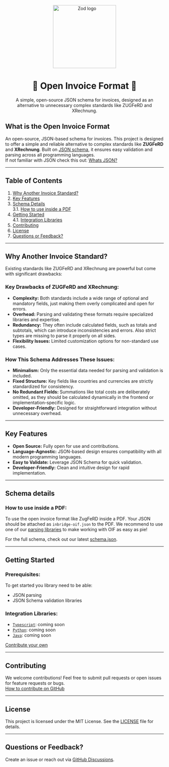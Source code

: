 <p align="center">
  <img src="https://avatars.githubusercontent.com/u/189235068?s=200" width="200px" align="center" alt="Zod logo" />
  <h1 align="center">📜 Open Invoice Format 📜</h1>
  <p align="center">
    A simple, open-source JSON schema for invoices, designed as an alternative to unnecessary complex standards like ZUGFeRD and XRechnung.
  </p>
</p>



## What is the Open Invoice Format

An open-source, JSON-based schema for invoices. This project is designed to offer a simple and reliable alternative to complex standards like **ZUGFeRD** and **XRechnung**. Built on [JSON schema](https://json-schema.org), it ensures easy validation and parsing across all programming languages.  
If not familiar with JSON check this out: [Whats JSON?](https://www.w3schools.com/js/js_json_intro.asp)

---

## Table of Contents

1. [Why Another Invoice Standard?](#why-another-invoice-standard)
2. [Key Features](#key-features)
3. [Schema Details](#schema-details)  
3.1. [How to use inside a PDF](#how-to-use-inside-a-pdf)
4. [Getting Started](#getting-started)  
4.1. [Integration Libraries](#integration-libraries)
5. [Contributing](#contributing)
6. [License](#license)
7. [Questions or Feedback?](#questions-or-feedback)

---

## Why Another Invoice Standard?

Existing standards like ZUGFeRD and XRechnung are powerful but come with significant drawbacks:

### Key Drawbacks of ZUGFeRD and XRechnung:
- **Complexity:** Both standards include a wide range of optional and mandatory fields, just making them overly complicated and open for errors.
- **Overhead:** Parsing and validating these formats require specialized libraries and expertise.
- **Redundancy:** They often include calculated fields, such as totals and subtotals, which can introduce inconsistencies and errors. Also strict types are missing to parse it properly on all sides.
- **Flexibility Issues:** Limited customization options for non-standard use cases.

### How This Schema Addresses These Issues:
- **Minimalism:** Only the essential data needed for parsing and validation is included.
- **Fixed Structure:** Key fields like countries and currencies are strictly standardized for consistency.
- **No Redundant Fields:** Summations like total costs are deliberately omitted, as they should be calculated dynamically in the frontend or implementation-specific logic.
- **Developer-Friendly:** Designed for straightforward integration without unnecessary overhead.

---

## Key Features

- **Open Source:** Fully open for use and contributions.
- **Language-Agnostic:** JSON-based design ensures compatibility with all modern programming languages.
- **Easy to Validate:** Leverage JSON Schema for quick validation.
- **Developer-Friendly:** Clean and intuitive design for rapid implementation.

---

## Schema details

### How to use inside a PDF:
To use the open invoice format like ZugFeRD inside a PDF. Your JSON should be attached as `inbridge-oif.json` to the PDF.
We recommend to use one of our [parsing libraries](#parsing-libraries) to make working with OIF as easy as pie!

For the full schema, check out our latest [schema.json](schema.json).

---

## Getting Started

### Prerequisites:

To get started you library need to be able:
- JSON parsing
- JSON Schema validation libraries

### Integration Libraries:
- [`Typescript`](#): coming soon
- [`Python`](#): coming soon
- [`Java`](#): coming soon  

[Contribute your own](#contributing)

---

## Contributing

We welcome contributions! Feel free to submit pull requests or open issues for feature requests or bugs.  
[How to contribute on GitHub](https://docs.github.com/en/get-started/exploring-projects-on-github/contributing-to-a-project)

---

## License

This project is licensed under the MIT License. See the [LICENSE](./LICENSE) file for details.

---

## Questions or Feedback?

Create an issue or reach out via [GitHub Discussions](https://github.com/inbridgeio/open-invoice-format/discussions).
